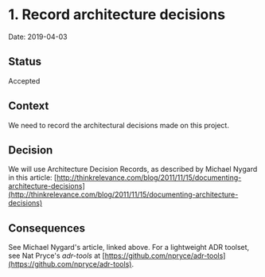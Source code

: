 # 1. Record architecture decisions

Date: 2019-04-03

## Status

Accepted

## Context

We need to record the architectural decisions made on this project.

## Decision

We will use Architecture Decision Records, as described by Michael Nygard in this article: [http://thinkrelevance.com/blog/2011/11/15/documenting-architecture-decisions](http://thinkrelevance.com/blog/2011/11/15/documenting-architecture-decisions)

## Consequences

See Michael Nygard's article, linked above. For a lightweight ADR toolset, see Nat Pryce's _adr-tools_ at [https://github.com/npryce/adr-tools](https://github.com/npryce/adr-tools).
